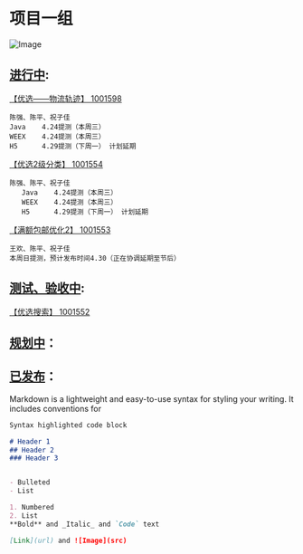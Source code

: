 # 项目一组


![Image](https://potholing.github.io/plan/plan.png)

## [进行中](https://potholing.github.io/plan):
[【优选——物流轨迹】 1001598](https://potholing.github.io/plan/1001598/index.html)
```
陈强、陈平、祝子佳
Java    4.24提测（本周三）
WEEX    4.24提测（本周三）
H5      4.29提测（下周一） 计划延期
```    

[【优选2级分类】 1001554](https://potholing.github.io/plan/1001554/index.html)
 ```
 陈强、陈平、祝子佳
    Java    4.24提测（本周三）
    WEEX    4.24提测（本周三）
    H5      4.29提测（下周一） 计划延期
```    

[【满额包邮优化2】 1001553](https://potholing.github.io/plan/1001553/index.html)
 ```
 王欢、陈平、祝子佳
 本周日提测，预计发布时间4.30（正在协调延期至节后）
```   

## [测试、验收中](https://potholing.github.io/plan):

[【优选搜索】 1001552](https://potholing.github.io/plan/1001552/index.html)


## [规划中](https://potholing.github.io/plan)：



## [已发布](https://potholing.github.io/plan)：


Markdown is a lightweight and easy-to-use syntax for styling your writing. It includes conventions for

```markdown
Syntax highlighted code block

# Header 1
## Header 2
### Header 3


- Bulleted
- List

1. Numbered
2. List
**Bold** and _Italic_ and `Code` text

[Link](url) and ![Image](src)
```
